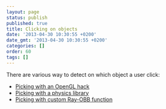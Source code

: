 ```yaml
---
layout: page
status: publish
published: true
title: Clicking on objects
date: '2013-04-30 10:30:55 +0200'
date_gmt: '2013-04-30 10:30:55 +0200'
categories: []
order: 60
tags: []
---
```

There are various way to detect on which object a user click:

- [Picking with an OpenGL hack](picking-with-an-opengl-hack)
- [Picking with a physics library](picking-with-a-physics-library)
- [Picking with custom Ray-OBB function](picking-with-custom-ray-obb-function)
